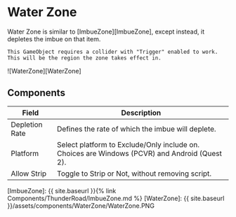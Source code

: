 # Water Zone

Water Zone is similar to [ImbueZone][ImbueZone], except instead, it depletes the imbue on that item. 

```tip
This GameObject requires a collider with "Trigger" enabled to work. This will be the region the zone takes effect in. 
```

![WaterZone][WaterZone]

## Components

| Field                       | Description
| ---                         | ---
| Depletion Rate              | Defines the rate of which the imbue will deplete.
| Platform                    | Select platform to Exclude/Only include on. Choices are Windows (PCVR) and Android (Quest 2).
| Allow Strip                 | Toggle to Strip or Not, without removing script.

[ImbueZone]: {{ site.baseurl }}{% link Components/ThunderRoad/ImbueZone.md %}
[WaterZone]: {{ site.baseurl }}/assets/components/WaterZone/WaterZone.PNG